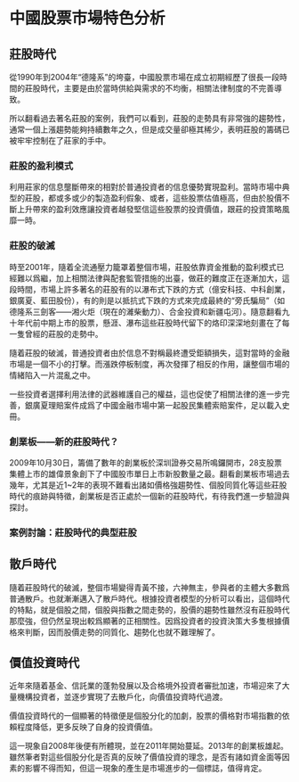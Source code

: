 # 中國股票市場特色分析

## 莊股時代

從1990年到2004年“德隆系”的垮臺，中國股票市場在成立初期經歷了很長一段時間的莊股時代，主要是由於當時供給與需求的不均衡，相關法律制度的不完善導致。

所以翻看過去著名莊股的案例，我們可以看到，莊股的走勢具有非常強的趨勢性，通常一個上漲趨勢能夠持續數年之久，但是成交量卻極其稀少，表明莊股的籌碼已被牢牢控制在了莊家的手中。

### 莊股的盈利模式

利用莊家的信息壟斷帶來的相對於普通投資者的信息優勢實現盈利。當時市場中典型的莊股，都或多或少的製造盈利假象、或者，這些股票估值極高，但由於股價不斷上升帶來的盈利效應讓投資者越發堅信這些股票的投資價值，跟莊的投資策略風靡一時。

### 莊股的破滅

時至2001年，隨着全流通壓力籠罩着整個市場，莊股依靠資金推動的盈利模式已經難以爲繼，加上相關法律與配套監管措施的出臺，做莊的難度正在逐漸加大，這段時間，市場上許多著名的莊股有的以瀑布式下跌的方式（億安科技、中科創業，銀廣夏、藍田股份），有的則是以抵抗式下跌的方式來完成最終的“旁氏騙局”（如德隆系三劍客——湘火炬（現在的濰柴動力）、合金投資和新疆屯河）。隨意翻看九十年代前中期上市的股票，懸涯、瀑布這些莊股時代留下的烙印深深地刻畫在了每一隻曾經的莊股的走勢中。

隨着莊股的破滅，普通投資者由於信息不對稱最終遭受鉅額損失，這對當時的金融市場是一個不小的打擊。而漲跌停板制度，再次發揮了相反的作用，讓整個市場的情緒陷入一片混亂之中。

一些投資者選擇利用法律的武器維護自己的權益，這也促使了相關法律的進一步完善，銀廣夏理賠案件成爲了中國金融市場中第一起股民集體索賠案件，足以載入史冊。

### 創業板——新的莊股時代？

2009年10月30日，籌備了數年的創業板於深圳證券交易所鳴鑼開市，28支股票集體上市的雄偉景象創下了中國股市單日上市新股數量之最。翻看創業板市場過去幾年，尤其是近1~2年的表現不難看出諸如價格強趨勢性、個股同質化等這些莊股時代的痕跡與特徵，創業板是否正處於一個新的莊股時代，有待我們進一步驗證與探討。

### 案例討論：莊股時代的典型莊股

## 散戶時代

隨着莊股時代的破滅，整個市場變得青黃不接，六神無主，參與者的主體大多數爲普通散戶。也就漸漸邁入了散戶時代。根據投資者模型的分析可以看出，這個時代的特點，就是個股之間，個股與指數之間走勢的，股價的趨勢性雖然沒有莊股時代那麼強，但仍然呈現出較爲顯著的正相關性。因爲投資者的投資決策大多隻根據價格來判斷，因而股價走勢的同質化、趨勢化也就不難理解了。

## 價值投資時代

近年來隨着基金、信託業的蓬勃發展以及合格境外投資者審批加速，市場迎來了大量機構投資者，並逐步實現了去散戶化，向價值投資時代過渡。

價值投資時代的一個顯著的特徵便是個股分化的加劇，股票的價格對市場指數的依賴程度降低，更多反映了自身的投資價值。

這一現象自2008年後便有所體現，並在2011年開始蔓延。2013年的創業板雄起。雖然筆者對這些個股分化是否真的反映了價值投資的理念，是否有諸如資金面等因素的影響不得而知，但這一現象的產生是市場進步的一個標誌，值得肯定。

